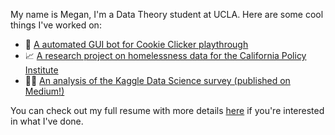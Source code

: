 My name is Megan, I'm a Data Theory student at UCLA. Here are some cool things I've worked on: 

- 🍪 [A automated GUI bot for Cookie Clicker playthrough](https://github.com/meganma/cookie-clicker-bot)
- 📈 [A research project on homelessness data for the California Policy Institute](https://github.com/meganma/CPL-summer-institute-2022)
- 👩‍💻 [An analysis of the Kaggle Data Science survey (published on Medium!)](https://github.com/meganma/team-atad)

You can check out my full resume with more details [here]([https://github.com/meganma/cookie-clicker-bot](https://meganma.github.io/static/megan-ma-resume.pdf)https://meganma.github.io/static/megan-ma-resume.pdf) if you're interested in what I've done. 

